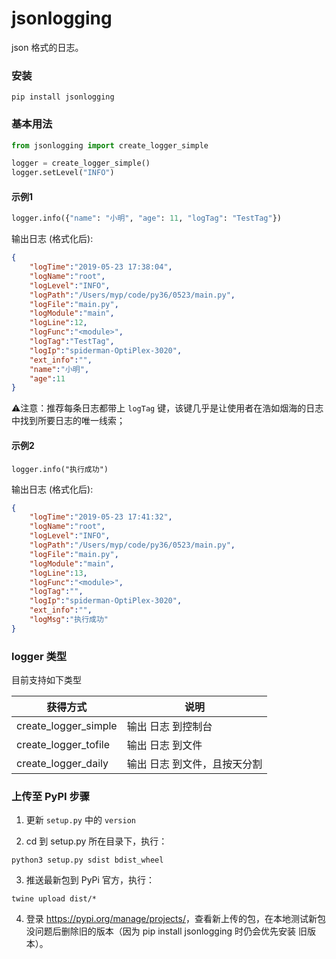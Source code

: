 # jsonlogging

json 格式的日志。

### 安装

```
pip install jsonlogging
```

### 基本用法

```python
from jsonlogging import create_logger_simple

logger = create_logger_simple()
logger.setLevel("INFO")
```

#### 示例1

```python
logger.info({"name": "小明", "age": 11, "logTag": "TestTag"})
```

输出日志 (格式化后):

```json
{
    "logTime":"2019-05-23 17:38:04",
    "logName":"root",
    "logLevel":"INFO",
    "logPath":"/Users/myp/code/py36/0523/main.py",
    "logFile":"main.py",
    "logModule":"main",
    "logLine":12,
    "logFunc":"<module>",
    "logTag":"TestTag",
    "logIp":"spiderman-OptiPlex-3020",
    "ext_info":"",
    "name":"小明",
    "age":11
}
```

⚠️注意：推荐每条日志都带上 `logTag` 键，该键几乎是让使用者在浩如烟海的日志中找到所要日志的唯一线索；

#### 示例2

```
logger.info("执行成功")
```

输出日志 (格式化后):

```json
{
    "logTime":"2019-05-23 17:41:32",
    "logName":"root",
    "logLevel":"INFO",
    "logPath":"/Users/myp/code/py36/0523/main.py",
    "logFile":"main.py",
    "logModule":"main",
    "logLine":13,
    "logFunc":"<module>",
    "logTag":"",
    "logIp":"spiderman-OptiPlex-3020",
    "ext_info":"",
    "logMsg":"执行成功"
}
```

### logger 类型

目前支持如下类型

| 获得方式             | 说明                         |
| -------------------- | ---------------------------- |
| create_logger_simple | 输出 日志 到控制台           |
| create_logger_tofile | 输出 日志 到文件             |
| create_logger_daily  | 输出 日志 到文件，且按天分割 |

### 上传至 PyPI 步骤

1. 更新 `setup.py` 中的 `version`

2. cd 到 setup.py 所在目录下，执行：

```
python3 setup.py sdist bdist_wheel
```

3. 推送最新包到 PyPi 官方，执行：

```
twine upload dist/*
```

4. 登录 <https://pypi.org/manage/projects/>，查看新上传的包，在本地测试新包没问题后删除旧的版本（因为 pip install jsonlogging 时仍会优先安装 旧版本）。